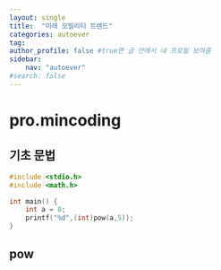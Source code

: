 ```yaml
---
layout: single
title:  "미래 모빌리티 트렌드"
categories: autoever
tag:
author_profile: false #true면 글 안에서 내 프로필 보여줌
sidebar:
    nav: "autoever"
#search: false
---
```


# pro.mincoding

## 기초 문법
```c
#include <stdio.h>
#include <math.h>

int main() {
	int a = 8;
	printf("%d",(int)pow(a,5));
}
```
## pow

# 
